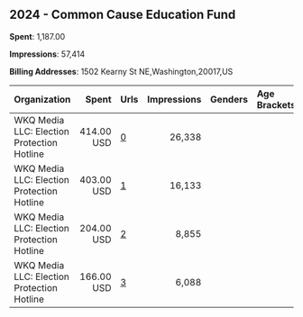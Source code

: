 ## 2024 - Common Cause Education Fund 
**Spent**: 1,187.00

**Impressions**: 57,414

**Billing Addresses**: 1502 Kearny St NE,Washington,20017,US

|Organization|Spent|Urls|Impressions|Genders|Age Brackets|Country Codes|
|:---|---:|:---|---:|:---|:---|:---|
|WKQ Media LLC: Election Protection Hotline|414.00 USD|[0](https://www.snap.com/political-ads/asset/ff1976964c211cd71f1c5decc712f20b0ad2b3a5afc9e401359ecabb74f38332?mediaType=mp4)|26,338|||united states|
|WKQ Media LLC: Election Protection Hotline|403.00 USD|[1](https://www.snap.com/political-ads/asset/cfff6c07b3d617c817ba1e4f40f2ac6b4356ea2df010c63fb02baeefe2599c11?mediaType=mp4)|16,133|||united states|
|WKQ Media LLC: Election Protection Hotline|204.00 USD|[2](https://www.snap.com/political-ads/asset/2b32ebb6739af93adc4605a122aff57446f2c0670bc60c00447e97cb4023f310?mediaType=mp4)|8,855|||united states|
|WKQ Media LLC: Election Protection Hotline|166.00 USD|[3](https://www.snap.com/political-ads/asset/3f3b619502b99f59e76898c615955c835ea8bee961c6e777914dff6e7633b7a3?mediaType=mp4)|6,088|||united states|
